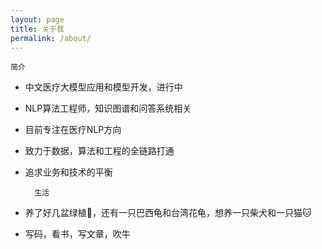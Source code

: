 ```yaml
---
layout: page
title: 关于我
permalink: /about/
---
```


	简介

- 中文医疗大模型应用和模型开发，进行中
- NLP算法工程师，知识图谱和问答系统相关
- 目前专注在医疗NLP方向
- 致力于数据，算法和工程的全链路打通
- 追求业务和技术的平衡

		生活

- 养了好几盆绿植🌳，还有一只巴西龟和台湾花龟，想养一只柴犬和一只猫🐱
- 写码，看书，写文章，吹牛





